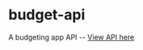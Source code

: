 # budget-api

A budgeting app API -- [View API here](https://teyannas-budget-api.herokuapp.com/transactions)
